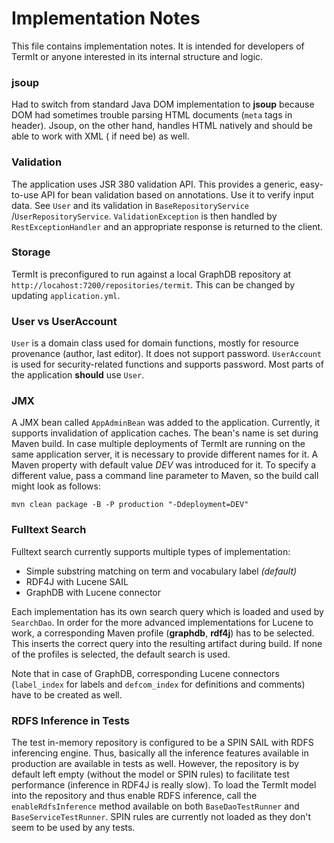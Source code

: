# Implementation Notes

This file contains implementation notes. It is intended for developers of TermIt or anyone interested in its internal
structure and logic.

### jsoup

Had to switch from standard Java DOM implementation to **jsoup** because DOM had sometimes trouble parsing HTML
documents (`meta` tags in header). Jsoup, on the other hand, handles HTML natively and should be able to work with XML (
if need be) as well.

### Validation

The application uses JSR 380 validation API. This provides a generic, easy-to-use API for bean validation based on
annotations. Use it to verify input data. See `User` and its validation in `BaseRepositoryService`
/`UserRepositoryService`.
`ValidationException` is then handled by `RestExceptionHandler` and an appropriate response is returned to the client.

### Storage

TermIt is preconfigured to run against a local GraphDB repository at `http://locahost:7200/repositories/termit`. This
can be changed by updating `application.yml`.

### User vs UserAccount

`User` is a domain class used for domain functions, mostly for resource provenance (author, last editor). It does not
support password.
`UserAccount` is used for security-related functions and supports password. Most parts of the application **should** use
`User`.

### JMX

A JMX bean called `AppAdminBean` was added to the application. Currently, it supports invalidation of application
caches. The bean's name is set during Maven build. In case multiple deployments of TermIt are running on the same
application server, it is necessary to provide different names for it. A Maven property with default value _DEV_ was
introduced for it. To specify a different value, pass a command line parameter to Maven, so the build call might look as
follows:

`mvn clean package -B -P production "-Ddeployment=DEV"`

### Fulltext Search

Fulltext search currently supports multiple types of implementation:

* Simple substring matching on term and vocabulary label _(default)_
* RDF4J with Lucene SAIL
* GraphDB with Lucene connector

Each implementation has its own search query which is loaded and used by `SearchDao`. In order for the more advanced
implementations for Lucene to work, a corresponding Maven profile (**graphdb**, **rdf4j**) has to be selected. This
inserts the correct query into the resulting artifact during build. If none of the profiles is selected, the default
search is used.

Note that in case of GraphDB, corresponding Lucene connectors (`label_index` for labels and `defcom_index` for
definitions and comments)
have to be created as well.

### RDFS Inference in Tests

The test in-memory repository is configured to be a SPIN SAIL with RDFS inferencing engine. Thus, basically all the
inference features available in production are available in tests as well. However, the repository is by default left
empty (without the model or SPIN rules) to facilitate test performance (inference in RDF4J is really slow). To load the
TermIt model into the repository and thus enable RDFS inference, call the `enableRdfsInference`
method available on both `BaseDaoTestRunner` and `BaseServiceTestRunner`. SPIN rules are currently not loaded as they
don't seem to be used by any tests.
